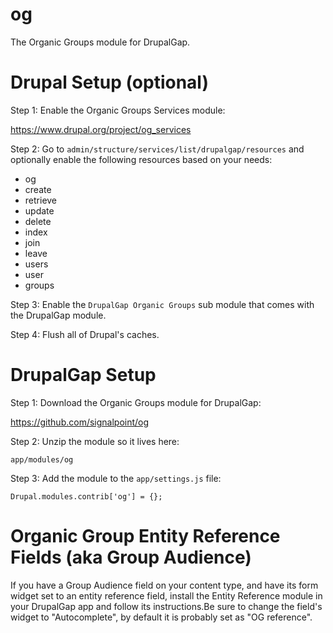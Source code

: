 og
==

The Organic Groups module for DrupalGap.

# Drupal Setup (optional)

Step 1: Enable the Organic Groups Services module:

https://www.drupal.org/project/og_services

Step 2: Go to `admin/structure/services/list/drupalgap/resources` and optionally
enable the following resources based on your needs:

- og
 - create
 - retrieve
 - update
 - delete
 - index
 - join
 - leave
 - users
- user
 - groups

Step 3: Enable the `DrupalGap Organic Groups` sub module that comes with the
DrupalGap module.

Step 4: Flush all of Drupal's caches.

# DrupalGap Setup

Step 1: Download the Organic Groups module for DrupalGap:

https://github.com/signalpoint/og

Step 2: Unzip the module so it lives here:

```
app/modules/og
```

Step 3: Add the module to the `app/settings.js` file:

```
Drupal.modules.contrib['og'] = {};
```
# Organic Group Entity Reference Fields (aka Group Audience)

If you have a Group Audience field on your content type, and have its form
widget set to an entity reference field, install the Entity Reference module in
your DrupalGap app and follow its instructions.Be sure to change the field's
widget to "Autocomplete", by default it is probably set as "OG reference".

